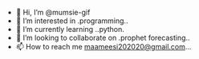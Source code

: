 - 👋 Hi, I’m @mumsie-gif
- 👀 I’m interested in .programming..
- 🌱 I’m currently learning ..python.
- 💞️ I’m looking to collaborate on .prophet forecasting..
- 📫 How to reach me maameesi202020@gmail.com...

<!---
mumsie-gif/mumsie-gif is a ✨ special ✨ repository because its `README.md` (this file) appears on your GitHub profile.
You can click the Preview link to take a look at your changes.
--->
